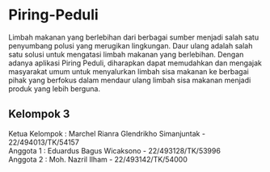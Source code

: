 # Piring-Peduli

Limbah makanan yang berlebihan dari berbagai sumber menjadi salah satu penyumbang polusi yang merugikan lingkungan. Daur ulang adalah salah satu solusi untuk mengatasi limbah makanan yang berlebihan. Dengan adanya aplikasi Piring Peduli, diharapkan dapat memudahkan dan mengajak masyarakat umum untuk menyalurkan limbah sisa makanan ke berbagai pihak yang berfokus dalam mendaur ulang limbah sisa makanan menjadi produk yang lebih berguna.

## Kelompok 3

Ketua Kelompok : Marchel Rianra Glendrikho Simanjuntak - 22/494013/TK/54157<br/>
Anggota 1 : Eduardus Bagus Wicaksono - 22/493128/TK/53996<br/>
Anggota 2 : Moh. Nazril Ilham - 22/493142/TK/54000<br/>


